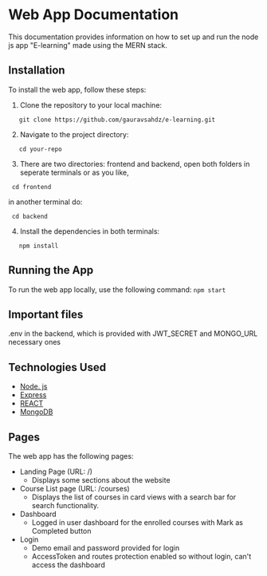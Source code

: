 # Web App Documentation

This documentation provides information on how to set up and run the node js app "E-learning" made using the MERN stack.

## Installation

To install the web app, follow these steps:

1. Clone the repository to your local machine:
```
   git clone https://github.com/gauravsahdz/e-learning.git
   ```

2. Navigate to the project directory:
```
   cd your-repo
   ````
3. There are two directories: frontend and backend, open both folders in seperate terminals or as you like,
```
 cd frontend
```
in another terminal do:
```
 cd backend
```

4. Install the dependencies in both terminals:
```
   npm install
   ```

## Running the App

To run the web app locally, use the following command:
    ```
    npm start
    ```

## Important files

.env in the backend, which is provided with JWT_SECRET and MONGO_URL necessary ones

## Technologies Used

- [Node. js](https://nodejs.org/en/)
- [Express](https://expressjs.com/)
- [REACT](https://react.dev/)
- [MongoDB](https://www.mongodb.com/)

## Pages

The web app has the following pages:

- Landing Page (URL: /)
   - Displays some sections about the website
- Course List page (URL: /courses)
  - Displays the list of courses in card views with a search bar for search functionality.
- Dashboard
  - Logged in user dashboard for the enrolled courses with Mark as Completed button
- Login
  - Demo email and password provided for login
  - AccessToken and routes protection enabled so without login, can't access the dashboard
